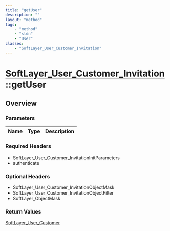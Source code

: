 ```yaml
---
title: "getUser"
description: ""
layout: "method"
tags:
    - "method"
    - "sldn"
    - "User"
classes:
    - "SoftLayer_User_Customer_Invitation"
---
```

# [SoftLayer_User_Customer_Invitation](/reference/services/SoftLayer_User_Customer_Invitation)::getUser




## Overview 


### Parameters 
|Name | Type | Description |
| --- | --- | --- |


### Required Headers
* SoftLayer_User_Customer_InvitationInitParameters
* authenticate

### Optional Headers
* SoftLayer_User_Customer_InvitationObjectMask
* SoftLayer_User_Customer_InvitationObjectFilter
* SoftLayer_ObjectMask

### Return Values
<a href='/reference/datatypes/SoftLayer_User_Customer'>SoftLayer_User_Customer </a>

